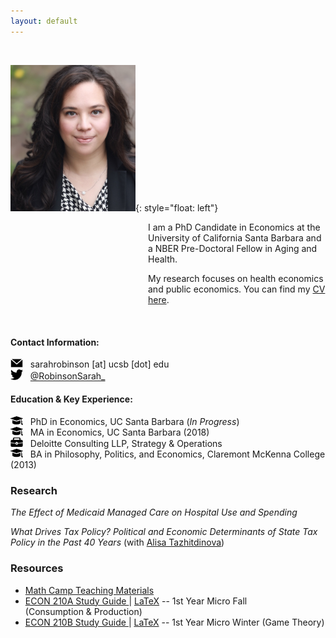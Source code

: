 ```yaml
---
layout: default
---
```


<br>


<img src="./assets/images/profile.jpg" alt="profile" width="200"/>{: style="float: left"}
<p style="margin-left: 220px">I am a PhD Candidate in Economics at the University of California Santa Barbara and a NBER Pre-Doctoral Fellow in Aging and Health.</p> 

<p style="margin-left: 220px">My research focuses on health economics and public economics. You can find my <a href="./CV.pdf">CV here</a>.</p>

<br clear="left"/>


#### Contact Information:
<img src="./assets/images/email.png" width="20"/> &nbsp; sarahrobinson [at] ucsb [dot] edu <br>
<img src="./assets/images/twitter.png" width="20"/> &nbsp; <a href="https://twitter.com/RobinsonSarah_" > @RobinsonSarah_</a>

#### Education & Key Experience:
<img src="./assets/images/education.png" width="20" /> &nbsp; PhD in Economics, UC Santa Barbara (*In&nbsp;Progress*) <br>
<img src="./assets/images/education.png" width="20"/> &nbsp; MA in Economics, UC Santa Barbara (2018) <br>
<img src="./assets/images/work.png" width="20" height="15" /> &nbsp; Deloitte Consulting LLP, Strategy&nbsp;&&nbsp;Operations <br>
<img src="./assets/images/education.png" width="20"/> &nbsp; BA in Philosophy, Politics, and Economics, Claremont&nbsp;McKenna&nbsp;College (2013) <br>

### Research
*The Effect of Medicaid Managed Care on Hospital Use and Spending*

*What Drives Tax Policy? Political and Economic Determinants of State Tax Policy in the Past 40 Years* (with&nbsp;[Alisa&nbsp;Tazhitdinova](https://alisatns.weebly.com))


### Resources
* [Math Camp Teaching Materials](./teaching/mathcamp) <br>
* <a href="./assets/210A Study Guide v39.pdf">ECON 210A Study Guide </a> \| <a href="./assets/210A v39.zip" download>LaTeX</a> -- 1st Year Micro Fall (Consumption&nbsp;&&nbsp;Production) <br>
* <a href="./assets/210B Study Guide v18.pdf">ECON 210B Study Guide </a> \| <a href="./assets/210B Study Guide v18.tex" download>LaTeX</a> -- 1st Year Micro Winter (Game&nbsp;Theory) <br>